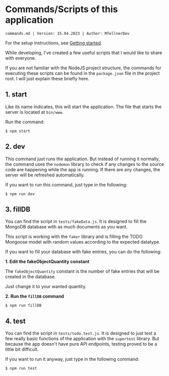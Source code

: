 # Commands/Scripts of this application

`commands.md | Version: 15.04.2023 | Author: MfellnerDev`

For the setup instructions, see [Getting started](commands.md).

While developing, I've created a few useful scripts that I would like to share with everyone.

If you are not familiar with the NodeJS project structure, the commands for executing these
scripts can be found in the `package.json` file in the project root.
I will just explain these briefly here.

## 1. start

Like its name indicates, this will start the application.
The file that starts the server is located at `bin/www`.

Run the command:

```shell
$ npm start
```

## 2. dev

This command just runs the application. But instead of running
it normally, the command uses the `nodemon` library to check if any changes to the source code are happening
while the app is running. If there are any changes, the server will be refreshed automatically.

If you want to run this command, just type in the following:

```shell
$ npm run dev
```

## 3. fillDB

You can find the script in `tests/fakeData.js`.
It is designed to fill the MongoDB database with as much documents as you want.

This script is working with the `faker` library and is filling the TODO Mongoose
model with random values according to the expected datatype.

If you want to fill your database with fake entries, you can do the following:

**1. Edit the fakeObjectQuantity constant**

The `fakeObjectQuantity` constant is the number of fake entries that will be created in the database.

Just change it to your wanted quantity.

**2. Run the `fillDB` command**

```shell
$ npm run fillDB
```

## 4. test

You can find the script in `tests/todo.test.js`.
It is designed to just test a few really basic functions of the application with the 
`supertest` library. But because the app doesn't
have pure API endpoints, testing proved to be a little bit difficult.

If you want to run it anyway, just type in the following command:

```shell
$ npm run test
```



